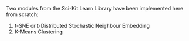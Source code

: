 Two modules from the Sci-Kit Learn Library have been implemented here from scratch:

1. t-SNE or t-Distributed Stochastic Neighbour Embedding
2.  K-Means Clustering
